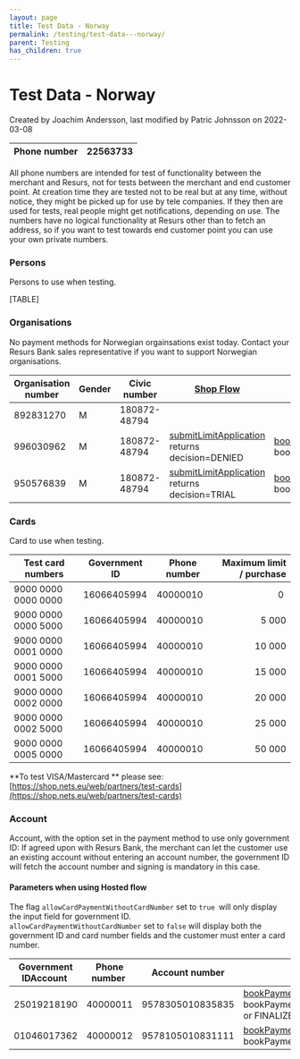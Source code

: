 ```yaml
---
layout: page
title: Test Data - Norway
permalink: /testing/test-data---norway/
parent: Testing
has_children: true
---
```




# Test Data - Norway 
Created by Joachim Andersson, last modified by Patric Johnsson on
2022-03-08
  
| Phone number | 22563733 |
|--------------|----------|
  
All phone numbers are intended for test of functionality between the
merchant and Resurs, not for tests between the merchant and end customer
point. At creation time they are tested not to be real but at any time,
without notice, they might be picked up for use by tele companies. If
they then are used for tests, real people might get notifications,
depending on use. The numbers have no logical functionality at Resurs
other than to fetch an address, so if you want to test towards end
customer point you can use your own private numbers.
### Persons
Persons to use when testing.
  
[TABLE]
  
### Organisations
No payment methods for Norwegian orgainsations exist today. Contact your
Resurs Bank sales representative if you want to support Norwegian
organisations.
  
| Organisation number | Gender | Civic number | [Shop Flow](https://test.resurs.com/docs/display/DD/Shop+Flow+Service)                                             | [Simplified shop flow](Simplified-Flow-API_1476359.html)                 |
|---------------------|--------|--------------|--------------------------------------------------------------------------------------------------------------------|--------------------------------------------------------------------------|
| 892831270           | M      | 180872-48794 |                                                                                                                    |                                                                          |
| 996030962           | M      | 180872-48794 | [submitLimitApplication](https://test.resurs.com/docs/display/DD/Submit+Limit+Application) returns decision=DENIED | [bookPayment](bookPayment_1476362.html) returns bookPaymentStatus=DENIED |
| 950576839           | M      | 180872-48794 | [submitLimitApplication](https://test.resurs.com/docs/display/DD/Submit+Limit+Application) returns decision=TRIAL  | [bookPayment](bookPayment_1476362.html) returns bookPaymentStatus=DENIED |
  
  
### Cards
Card to use when testing.
  
  
| Test card numbers   | Government ID | Phone number | Maximum limit / purchase |
|---------------------|---------------|--------------|-------------------------:|
| 9000 0000 0000 0000 | 16066405994   | 40000010     |                       0  |
| 9000 0000 0000 5000 | 16066405994   | 40000010     |                    5 000 |
| 9000 0000 0001 0000 | 16066405994   | 40000010     |                   10 000 |
| 9000 0000 0001 5000 | 16066405994   | 40000010     |                   15 000 |
| 9000 0000 0002 0000 | 16066405994   | 40000010     |                   20 000 |
| 9000 0000 0002 5000 | 16066405994   | 40000010     |                   25 000 |
| 9000 0000 0005 0000 | 16066405994   | 40000010     |                   50 000 |
  
**To test VISA/Mastercard ** please see:
[https://shop.nets.eu/web/partners/test-cards](https://shop.nets.eu/web/partners/test-cards)
### Account
Account, with the option set in the payment method to use only
government ID: If agreed upon with Resurs Bank, the merchant can let the
customer use an existing account without entering an account number, the
government ID will fetch the account number and signing is mandatory in
this case.
#### Parameters when using Hosted flow
The flag `allowCardPaymentWithoutCardNumber` set to `true `will only
display the input field for government ID.  
`allowCardPaymentWithoutCardNumber` set to `false` will display both the
government ID and card number fields and the customer must enter a card
number.
  
  
| Government IDAccount  | Phone number  | Account number     | Result                                                                                 |
|-----------------------|---------------|--------------------|----------------------------------------------------------------------------------------|
|  25019218190          | 40000011      |  9578305010835835  | [bookPayment](bookPayment_1476362.html) returns bookPaymentStatus=BOOKED or FINALIZED  |
| 01046017362           | 40000012      | 9578105010831111   | [bookPayment](bookPayment_1476362.html) returns bookPaymentStatus=DENIED               |
  
  
  
